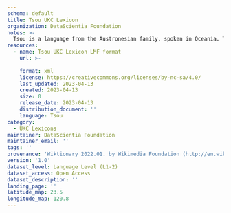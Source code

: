 ```yaml
---
schema: default
title: Tsou UKC Lexicon
organization: DataScientia Foundation
notes: >-
  Tsou is a language from the Austronesian family, spoken in Oceania. The UKC Lexicon of Tsou is represented as a lexico-semantic network. It consists of words, word senses, synsets, as well as sense-level and synset-level relationships.
resources:
  - name: Tsou UKC Lexicon LMF format
    url: >-
      
    format: xml
    license: https://creativecommons.org/licenses/by-nc-sa/4.0/
    last_updated: 2023-04-13
    created: 2023-04-13
    size: 0
    release_date: 2023-04-13
    distribution_document: ''
    language: Tsou
category:
  - UKC Lexicons
maintainer: DataScientia Foundation
maintainer_email: ''
tags: ''
provenance: 'Wiktionary 2022.01. by Wikimedia Foundation (http://en.wiktionary.org); Princeton WordNet 2.1 by Princeton University (https://wordnet.princeton.edu)'
version: '1.0'
dataset_level: Language Level (L1-2)
dataset_access: Open Access
dataset_description: ''
landing_page: ''
latitude_map: 23.5
longitude_map: 120.8
---
```

